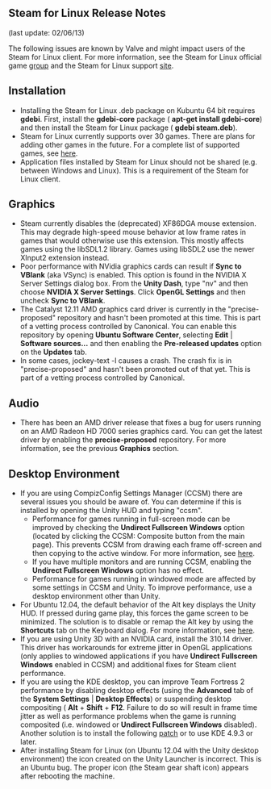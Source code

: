 Steam for Linux Release Notes
-----------------------------
(last update: 02/06/13)

The following issues are known by Valve and might impact users of the Steam for Linux client. For more information, see the Steam for Linux official game [group](http://steamcommunity.com/app/221410) and the Steam for Linux support [site](https://support.steampowered.com/kb_cat.php?id=97).

Installation
------------
* Installing the Steam for Linux .deb package on Kubuntu 64 bit requires **gdebi**. First, install the **gdebi-core** package ( **apt-get install gdebi-core**) and then install the Steam for Linux package ( **gdebi steam.deb**).
* Steam for Linux currently supports over 30 games. There are plans for adding other games in the future. For a complete list of supported games, see [here](https://support.steampowered.com/kb_article.php?ref=8495-OKZC-0159).
* Application files installed by Steam for Linux should not be shared (e.g. between Windows and Linux). This is a requirement of the Steam for Linux client.

Graphics
--------
* Steam currently disables the (deprecated) XF86DGA mouse extension. This may degrade high-speed mouse behavior at low frame rates in games that would otherwise use this extension. This mostly affects games using the libSDL1.2 library. Games using libSDL2 use the newer XInput2 extension instead.
* Poor performance with NVidia graphics cards can result if **Sync to VBlank** (aka VSync) is enabled. This option is found in the NVIDIA X Server Settings dialog box. From the **Unity Dash**, type "nv" and then choose **NVIDIA X Server Settings**. Click **OpenGL Settings** and then uncheck **Sync to VBlank**.
* The Catalyst 12.11 AMD graphics card driver is currently in the "precise-proposed" repository and hasn't been promoted at this time. This is part of a vetting process controlled by Canonical. You can enable this repository by opening **Ubuntu Software Center**, selecting **Edit** | **Software sources...** and then enabling the **Pre-released updates** option on the **Updates** tab.
* In some cases, jockey-text -l causes a crash. The crash fix is in "precise-proposed" and hasn't been promoted out of that yet. This is part of a vetting process controlled by Canonical.

Audio
-----
* There has been an AMD driver release that fixes a bug for users running on an AMD Radeon HD 7000 series graphics card. You can get the latest driver by enabling the **precise-proposed** repository. For more information, see the previous **Graphics** section.

Desktop Environment
-------------------
* If you are using CompizConfig Settings Manager (CCSM) there are several issues you should be aware of. You can determine if this is installed by opening the Unity HUD and typing "ccsm".
  * Performance for games running in full-screen mode can be improved by checking the **Undirect Fullscreen Windows** option (located by clicking the CCSM: Composite button from the main page). This prevents CCSM from drawing each frame off-screen and then copying to the active window. For more information, see [here](http://askubuntu.com/questions/99228/does-unredirect-fullscreen-window).
  * If you have multiple monitors and are running CCSM, enabling the **Undirect Fullscreen Windows** option has no effect.
  * Performance for games running in windowed mode are affected by some settings in CCSM and Unity. To improve performance, use a desktop environment other than Unity.
* For Ubuntu 12.04, the default behavior of the Alt key displays the Unity HUD. If pressed during game play, this forces the game screen to be minimized. The solution is to disable or remap the Alt key by using the **Shortcuts** tab on the Keyboard dialog. For more information, see [here](http://askubuntu.com/questions/122209/how-do-i-modify-or-disable-the-huds-use-of-the-alt-key).
* If you are using Unity 3D with an NVIDIA card, install the 310.14 driver. This driver has workarounds for extreme jitter in OpenGL applications (only applies to windowed applications if you have **Undirect Fullscreen Windows** enabled in CCSM) and additional fixes for Steam client performance.
* If you are using the KDE desktop, you can improve Team Fortress 2 performance by disabling desktop effects (using the **Advanced** tab of the **System Settings** | **Desktop Effects**) or suspending desktop compositing ( **Alt** + **Shift** + **F12**. Failure to do so will result in frame time jitter as well as performance problems when the game is running composited (i.e. windowed or **Undirect Fullscreen Windows** disabled). Another solution is to install the following [patch](https://projects.kde.org/projects/kde/kde-workspace/repository/revisions/20e6349843d9bb838673a301330d7dc5d08401a5) or to use KDE 4.9.3 or later.
* After installing Steam for Linux (on Ubuntu 12.04 with the Unity desktop environment) the icon created on the Unity Launcher is incorrect. This is an Ubuntu bug. The proper icon (the Steam gear shaft icon) appears after rebooting the machine.
